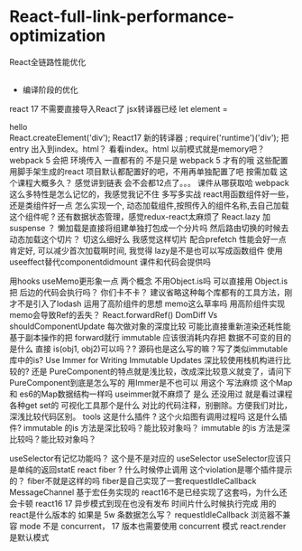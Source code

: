 # React-full-link-performance-optimization
React全链路性能优化

## 
- 编译阶段的优化


react 17 不需要直接导入React了
jsx转译器已经
let element = <div>hello</div>
React.createElement('div');
React17 新的转译器 ;
require('runtime')('div');
把 entry  出入到index。html？
看看index。html
以前模式就是memory吧？
webpack  5  会把 环境传入
一直都有的
不是只是 webpack 5 才有的哦
这些配置用脚手架生成的react 项目默认都配置好的吧，不用再单独配置了吧
按需加载
这个课程大概多久？
感觉讲到链表 会不会都12点了。。。
课件从哪获取哈
webpack这么多特性是怎么记忆的，我感觉我记不住
多写多实战
react用函数组件好一些，还是类组件好一点
怎么实现一个,  动态加载组件,按照传入的组件名称,去自己加载这个组件呢 ?
还有数据状态管理，感觉redux-react太麻烦了
React.lazy 加suspense ？
懒加载是直接将组建单独打包成一个分片吗    然后路由切换的时候去动态加载这个切片？
切这么细好么
我感觉这样切片  配合prefetch 性能会好一点
肯定好, 可以减少首次加载啊时间, 我觉得
lazy是不是也可以写成函数组件 使用useeffect替代componentdidmount
课件和代码会提供吗



用hooks useMemo更形象一点
两个概念
不用Object.is吗
可以直接用 Object.is 把
后边的代码会执行吗？
你们卡不卡？
建议省略这种每个库都有的工具方法，刚才不是引入了lodash
运用了高阶组件的思想
memo这么草率吗
用高阶组件实现memo会导致Ref的丢失？
React.forwardRef()
DomDiff Vs shouldComponentUpdate
每次做对象的深度比较  可能比直接重新渲染还耗性能
基于副本操作的把
forward就行
immutable 应该很消耗内存把
数据不可变的目的是什么
直接 is(obj1, obj2)可以吗？?
源码也是这么写的嘛？写了类似immutable 库中的is?
Use Immer for Writing Immutable Updates
深比较使用栈机构进行比较的?
还是
PureComponent的特点就是浅比较，改成深比较意义就变了，请问下PureComponent到底是怎么写的
用Immer是不也可以
用这个 写法麻烦
这个Map 和 es6的Map数据结构一样吗
useimmer就不麻烦了
是么 还没用过 就是看过课程 各种get set的
可视化工具那个是什么
对比的代码注释，别删除。方便我们对比，深浅比较代码区别。 
tools
这是什么插件 ?
这个火焰图有调用过程吗
这是什么插件?
immutable 的is 方法是深比较吗？能比较对象吗？
immutable 的is 方法是深比较吗？能比较对象吗？


useSelector有记忆功能吗？
这个是不是对应的 useSelector
useSelector应该只是单纯的返回statE
react fiber ?
什么时候停止调用
这个violation是哪个插件提示的？
fiber不就是这样的吗
 fiber是自己实现了一套requestIdleCallback
 MessageChannel 基于宏任务实现的
react16不是已经实现了这套吗，为什么还会卡顿
react16 17 异步模式到现在也没有发布
时间片什么时候执行完成
用的react是什么版本的
如果是 5w 条数据怎么写？
requestIdleCallback 浏览器不兼容
mode 不是 concurrent， 17 版本也需要使用 concurrent 模式
react.render是默认模式